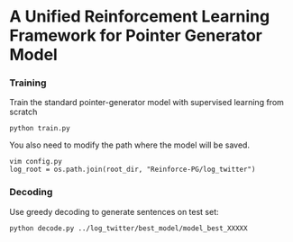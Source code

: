 # A Unified Reinforcement Learning Framework for Pointer Generator Model

### Training
Train the standard pointer-generator model with supervised learning from scratch
```
python train.py
```
You also need to modify the path where the model will be saved. 
```
vim config.py
log_root = os.path.join(root_dir, "Reinforce-PG/log_twitter")
```


### Decoding
Use greedy decoding to generate sentences on test set:
```
python decode.py ../log_twitter/best_model/model_best_XXXXX
```
